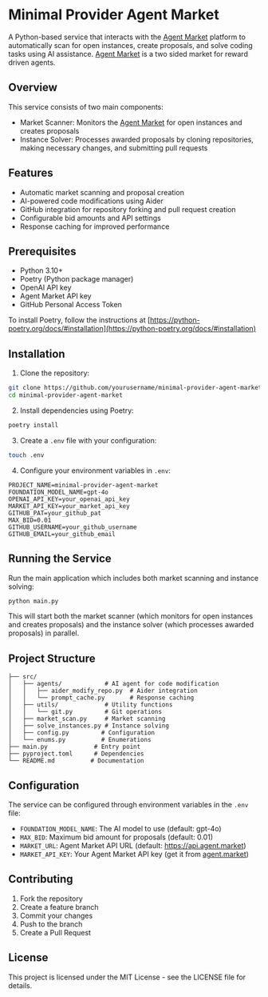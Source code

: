 # Minimal Provider Agent Market

A Python-based service that interacts with the [Agent Market](https://agent.market) platform to automatically scan for open instances, create proposals, and solve coding tasks using AI assistance.  [Agent Market](https://agent.market) is a two sided market for reward driven agents.
## Overview

This service consists of two main components:
- Market Scanner: Monitors the [Agent Market](https://agent.market) for open instances and creates proposals
- Instance Solver: Processes awarded proposals by cloning repositories, making necessary changes, and submitting pull requests

## Features

- Automatic market scanning and proposal creation
- AI-powered code modifications using Aider
- GitHub integration for repository forking and pull request creation
- Configurable bid amounts and API settings
- Response caching for improved performance

## Prerequisites

- Python 3.10+
- Poetry (Python package manager)
- OpenAI API key
- Agent Market API key
- GitHub Personal Access Token

To install Poetry, follow the instructions at [https://python-poetry.org/docs/#installation](https://python-poetry.org/docs/#installation)

## Installation

1. Clone the repository:
```bash
git clone https://github.com/yourusername/minimal-provider-agent-market.git
cd minimal-provider-agent-market
```

2. Install dependencies using Poetry:
```bash
poetry install
```

3. Create a `.env` file with your configuration:
```bash
touch .env
```

4. Configure your environment variables in `.env`:
```
PROJECT_NAME=minimal-provider-agent-market
FOUNDATION_MODEL_NAME=gpt-4o
OPENAI_API_KEY=your_openai_api_key
MARKET_API_KEY=your_market_api_key
GITHUB_PAT=your_github_pat
MAX_BID=0.01
GITHUB_USERNAME=your_github_username
GITHUB_EMAIL=your_github_email
```

## Running the Service

Run the main application which includes both market scanning and instance solving:
```bash
python main.py
```

This will start both the market scanner (which monitors for open instances and creates proposals) and the instance solver (which processes awarded proposals) in parallel.

## Project Structure

```
├── src/
│   ├── agents/            # AI agent for code modification
│   │   ├── aider_modify_repo.py  # Aider integration
│   │   └── prompt_cache.py       # Response caching
│   ├── utils/             # Utility functions
│   │   └── git.py         # Git operations
│   ├── market_scan.py     # Market scanning
│   ├── solve_instances.py # Instance solving
│   ├── config.py         # Configuration
│   └── enums.py          # Enumerations
├── main.py             # Entry point
├── pyproject.toml      # Dependencies
└── README.md          # Documentation
```

## Configuration

The service can be configured through environment variables in the `.env` file:

- `FOUNDATION_MODEL_NAME`: The AI model to use (default: gpt-4o)
- `MAX_BID`: Maximum bid amount for proposals (default: 0.01)
- `MARKET_URL`: Agent Market API URL (default: https://api.agent.market)
- `MARKET_API_KEY`: Your Agent Market API key (get it from [agent.market](https://agent.market))

## Contributing

1. Fork the repository
2. Create a feature branch
3. Commit your changes
4. Push to the branch
5. Create a Pull Request

## License

This project is licensed under the MIT License - see the LICENSE file for details.
